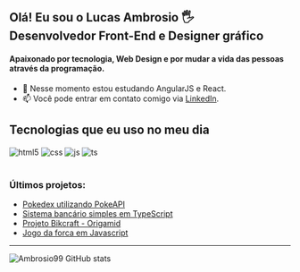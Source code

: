 ## Olá! Eu sou o Lucas Ambrosio 🖐️ <br/> Desenvolvedor Front-End e Designer gráfico

#### Apaixonado por tecnologia, Web Design e por mudar a vida das pessoas através da programação.
- 🌱 Nesse momento estou estudando AngularJS e React.
- 📫 Você pode entrar em contato comigo via [LinkedIn](https://www.linkedin.com/in/ambrosio99/).

## Tecnologias que eu uso no meu dia

<div style="display: inline_block">
  <img align="center" alt="html5" src="https://img.shields.io/badge/HTML5-E34F26?style=for-the-badge&logo=html5&logoColor=white" />
  <img align="center" alt="css" src="https://img.shields.io/badge/CSS3-1572B6?style=for-the-badge&logo=css3&logoColor=white" />
  <img align="center" alt="js" src="https://img.shields.io/badge/JavaScript-F7DF1E?style=for-the-badge&logo=javascript&logoColor=black" />
  <img align="center" alt="ts" src="https://img.shields.io/badge/TypeScript-007ACC?style=for-the-badge&logo=typescript&logoColor=white" />
</div><br/>

### Últimos projetos:
- [Pokedex utilizando PokeAPI](https://github.com/Ambrosio99/projeto-pokedex)<br/>
- [Sistema bancário simples em TypeScript](https://github.com/Ambrosio99/sc23-bank-TS)<br/>
- [Projeto Bikcraft - Origamid](https://github.com/Ambrosio99/bikcraft-project)<br/>
- [Jogo da forca em Javascript](https://github.com/Ambrosio99/sc23-jogo-forca)<br/>
<hr>

![Ambrosio99 GitHub stats](https://github-readme-stats.vercel.app/api?username=Ambrosio99&show_icons=true&theme=dracula&count_private=true)
